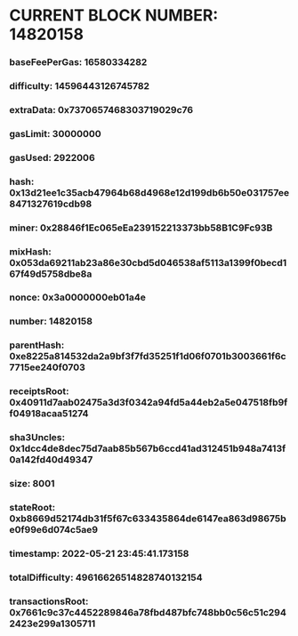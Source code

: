 # CURRENT BLOCK NUMBER: 14820158

### baseFeePerGas: 16580334282
### difficulty: 14596443126745782
### extraData: 0x7370657468303719029c76
### gasLimit: 30000000
### gasUsed: 2922006
### hash: 0x13d21ee1c35acb47964b68d4968e12d199db6b50e031757ee8471327619cdb98
### miner: 0x28846f1Ec065eEa239152213373bb58B1C9Fc93B
### mixHash: 0x053da69211ab23a86e30cbd5d046538af5113a1399f0becd167f49d5758dbe8a
### nonce: 0x3a0000000eb01a4e
### number: 14820158
### parentHash: 0xe8225a814532da2a9bf3f7fd35251f1d06f0701b3003661f6c7715ee240f0703
### receiptsRoot: 0x40911d7aab02475a3d3f0342a94fd5a44eb2a5e047518fb9ff04918acaa51274
### sha3Uncles: 0x1dcc4de8dec75d7aab85b567b6ccd41ad312451b948a7413f0a142fd40d49347
### size: 8001
### stateRoot: 0xb8669d52174db31f5f67c633435864de6147ea863d98675be0f99e6d074c5ae9
### timestamp: 2022-05-21 23:45:41.173158
### totalDifficulty: 49616626514828740132154
### transactionsRoot: 0x7661c9c37c4452289846a78fbd487bfc748bb0c56c51c2942423e299a1305711
